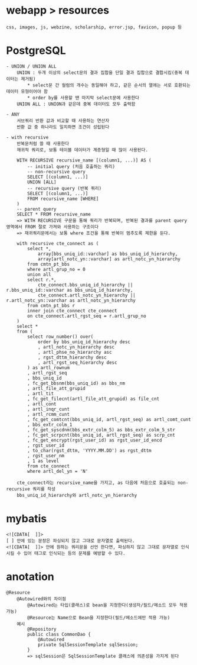 # webapp > resources
    css, images, js, webzine, scholarship, error.jsp, favicon, popup 등

# PostgreSQL
    - UNION / UNION ALL
        UNION : 두개 이상의 select문의 결과 집합을 단일 결과 집합으로 결합시킴(중복 데이터는 제거됨)
            * select문 간 컬럼의 개수는 동일해야 하고, 같은 순서의 열에는 서로 호환되는 데이터 유형이어야 함
            * order by를 사용할 땐 마지막 select문에 사용한다
        UNION ALL : UNION과 같은데 중복 데이터도 모두 출력함

    - ANY
        서브쿼리 반환 값과 비교할 때 사용하는 연산자
        반환 값 중 하나라도 일치하면 조건이 성립된다

    - with recursive
        반복문처럼 쓸 때 사용한다
        재귀적 쿼리로, 보통 테이블 데이터가 계층형일 때 많이 사용된다.
        
        WITH RECURSIVE recursive_name [(column1, ...)] AS (
            -- initial query (처음 호출하는 쿼리)   
            -- non-recursive query   
            SELECT [(column1, ...)]   
            UNION [ALL]   
            -- recursive query (반복 쿼리)   
            SELECT [(column1, ...)] 
            FROM recursive_name [WHERE]
        )
        -- parent query
        SELECT * FROM recursive_name
        => WITH RECURSIVE 구문을 통해 쿼리가 반복되며, 반복된 결과를 parent query 영역에서 FROM 절로 가져와 사용하는 구조이다
        => 재귀쿼리문에서는 보통 where 조건을 통해 반복이 멈추도록 제한을 둔다.

        with recursive cte_connect as (
            select *,
                array[bbs_uniq_id::varchar] as bbs_uniq_id_hierarchy,
                array[artl_notc_yn::varchar] as artl_notc_yn_hierarchy
            from cmtn_pt_bbs
            where artl_grup_no = 0
            union all 
            select r.*, 
                cte_connect.bbs_uniq_id_hierarchy || r.bbs_uniq_id::varchar as bbs_uniq_id_hierarchy, 
                cte_connect.artl_notc_yn_hierarchy || r.artl_notc_yn::varchar as artl_notc_yn_hierarchy
            from cmtn_pt_bbs r 
            inner join cte_connect cte_connect
            on cte_connect.artl_rgst_seq = r.artl_grup_no
        )
		select *
        from (
            select row_number() over( 
                order by bbs_uniq_id_hierarchy desc
                , artl_notc_yn_hierarchy desc 
                , artl_phse_no_hierarchy asc
                , rgst_dttm_hierarchy desc
                , artl_rgst_seq_hierarchy desc
            ) as artl_rownum
            , artl_rgst_seq
            , bbs_uniq_id 
            , fc_get_bbsnm(bbs_uniq_id) as bbs_nm
            , artl_file_att_grupid 
            , artl_tit
            , fc_get_filecnt(artl_file_att_grupid) as file_cnt
            , artl_cont
            , artl_inqr_cunt
            , artl_rcmm_cunt 
            , fc_get_comtcnt(bbs_uniq_id, artl_rgst_seq) as artl_comt_cunt
            , bbs_extr_colm_1
            , fc_get_syscdnm(bbs_extr_colm_5) as bbs_extr_colm_5_str
            , fc_get_scrpcnt(bbs_uniq_id, artl_rgst_seq) as scrp_cnt
            , fc_get_encrypt(rgst_user_id) as rgst_user_id_encd
            , rgst_user_id
            , to_char(rgst_dttm, 'YYYY.MM.DD') as rgst_dttm
            , rgst_user_nm
            , 1 as level
            from cte_connect
            where artl_del_yn = 'N'

        cte_connect라는 recursive_name을 가지고, as 다음에 처음으로 호출되는 non-recursive 쿼리를 작성
        bbs_uniq_id_hierarchy와 artl_notc_yn_hierarchy

# mybatis
    <![CDATA[  ]]> 
    [ ] 안에 있는 문장은 파싱되지 않고 그대로 문자열로 출력된다.
    <![CDATA[  ]]> 안에 원하는 쿼리문을 선언 한다면, 파싱하지 않고 그대로 문자열로 인식 시킬 수 있어 태그로 인식되는 등의 문제를 예방할 수 있다.

# anotation
    @Resource
        @Autowired와의 차이점
            @Autowired는 타입(클래스)로 bean을 지정한다(생성자/필드/메소드 모두 적용 가능)
            @Resource는 Name으로 Bean을 지정한다(필드/메소드에만 적용 가능)
        예시
            @Repository
            public class CommonDao {
                @Autowired
                private SqlSessionTemplate sqlSession;
            }
            => sqlSession은 SqlSessionTemplate 클래스에 의존성을 가지게 된다
